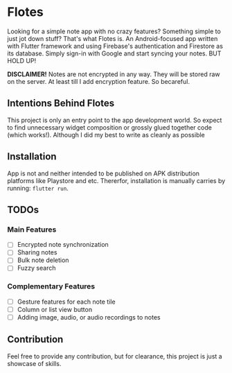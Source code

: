 # Flotes

Looking for a simple note app with no crazy features? Something simple to just jot down stuff? That's what Flotes is. An Android-focused app written with Flutter framework and using Firebase's authentication and Firestore as its database. Simply sign-in with Google and start syncing your notes. BUT HOLD UP!

**DISCLAIMER!** Notes are not encrypted in any way. They will be stored raw on the server. At least till I add encryption feature. So becareful.

## Intentions Behind Flotes
This project is only an entry point to the app development world. So expect to find unnecessary widget composition or grossly glued together code (which works!). Although I did my best to write as cleanly as possible

## Installation
App is not and neither intended to be published on APK distribution platforms like Playstore and etc. Thererfor, installation is manually carries by running: `flutter run`.

## TODOs
### Main Features
- [ ] Encrypted note synchronization
- [ ] Sharing notes
- [ ] Bulk note deletion
- [ ] Fuzzy search
### Complementary Features
- [ ] Gesture features for each note tile
- [ ] Column or list view button
- [ ] Adding image, audio, or audio recordings to notes

## Contribution
Feel free to provide any contribution, but for clearance, this project is just a showcase of skills.
